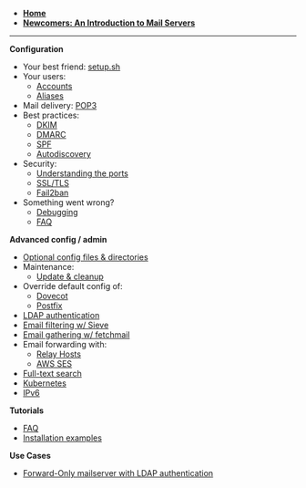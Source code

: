 - [**Home**](./)
- [**Newcomers: An Introduction to Mail Servers**](./A-mail-server's-101)

---

**Configuration**
- Your best friend: [setup.sh](./setup.sh)
- Your users: 
  - [Accounts](./Configure-Accounts)
  - [Aliases](./Configure-aliases)
- Mail delivery: [POP3](./Configure-POP3)
- Best practices: 
  - [DKIM](./Configure-DKIM)
  - [DMARC](./Configure-DMARC)
  - [SPF](./Configure-SPF)
  - [Autodiscovery](./Configure-autodiscover)
- Security: 
  - [Understanding the ports](./Understanding-the-ports)
  - [SSL/TLS](./Configure-SSL)
  - [Fail2ban](./Configure-Fail2ban)
- Something went wrong? 
  - [Debugging](./Debugging)
  - [FAQ](./FAQ-and-Tips)

**Advanced config / admin**
- [Optional config files & directories](./List-of-optional-config-files-&-directories)
- Maintenance: 
  - [Update & cleanup](./Update-and-cleanup)
- Override default config of: 
  - [Dovecot](./Override-Default-Dovecot-Configuration)
  - [Postfix](./Override-Default-Postfix-Configuration)
- [LDAP authentication](./Configure-LDAP)
- [Email filtering w/ Sieve](https://github.com/tomav/docker-mailserver/wiki/Configure-Sieve-filters)
- [Email gathering w/ fetchmail](./Retrieve-emails-from-a-remote-mail-server-(using-builtin-fetchmail))
- Email forwarding with: 
  - [Relay Hosts](./Configure-Relay-Hosts)
  - [AWS SES](./Configure-AWS-SES)
- [Full-text search](./Full-text-search)
- [Kubernetes](./Using-in-Kubernetes)
- [IPv6](./IPv6)

**Tutorials**
- [FAQ](./FAQ-and-Tips)
- [Installation examples](./Installation-examples)

**Use Cases**
- [Forward-Only mailserver with LDAP authentication](./Forward-Only-mailserver-with-LDAP-authentication)
